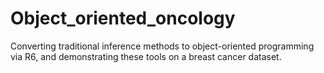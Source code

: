 # Object_oriented_oncology
Converting traditional inference methods to object-oriented programming via R6, and demonstrating these tools on a breast cancer dataset.
